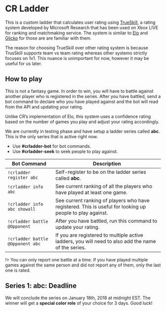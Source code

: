 # CR Ladder

This is a custom ladder that calculates user rating using [TrueSkill](http://trueskill.org/), a rating system developed by Microsoft Research that has been used on Xbox LIVE for ranking and matchmaking service. The system is similar to [Elo](https://en.wikipedia.org/wiki/Elo_rating_system) and [Glicko](https://en.wikipedia.org/wiki/Glicko_rating_system) for those are are familiar with them.

The reason for choosing TrueSkill over other rating system is because TrusSkill supports team vs team rating whereas other systems strictly focuses on 1v1. This nuance is unimportant for now, however it may be useful for us later.

## How to play

This is not a fantasy game. In order to win, you will have to battle against another player who is registered in the series. After you have battled, send a bot command to declare who you have played against and the bot will read from the API and updating your rating.

Unlike CR’s implementation of Elo, this system uses a confidence rating based on the number of games you play and adjust your rating accordingly.

We are currently in testing phase and have setup a ladder series called **abc**. This is the only series that is active right now.


- Use **#crladder-bot** for bot commands.
- Use **#crladder-seek** to seek people to play against.

Bot Command | Description
--- | ---
`!crladder register abc` | Self-register to be on the ladder series called **abc**.
`!crladder info abc` | See current ranking of all the players who have played at least one game.
`!crladder info abc showall` | See current ranking of players who have registered. This is useful for looking up people to play against.
`!crladder battle @Opponent` | After you have battled, run this command to update your rating.
`!crladder battle @Opponent abc` | If you are registered to multiple active ladders, you will need to also add the name of the series.

!> You can only report one battle at a time. If you have played multiple games against the same person and did not report any of them, only the last one is rated.

## Series 1: abc: Deadline

We will conclude the series on January 18th, 2018 at midnight EST. The winner will get a **special color role** of your choice for 3 days. Good luck!
